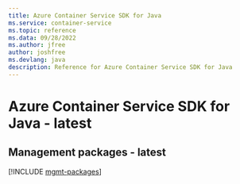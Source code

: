 ```yaml
---
title: Azure Container Service SDK for Java
ms.service: container-service
ms.topic: reference
ms.data: 09/28/2022
ms.author: jfree
author: joshfree
ms.devlang: java
description: Reference for Azure Container Service SDK for Java
---
```

# Azure Container Service SDK for Java - latest

## Management packages - latest
[!INCLUDE [mgmt-packages](container-service-mgmt-index.md)]